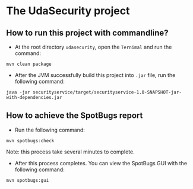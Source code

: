 # The UdaSecurity project

## How to run this project with commandline?

- At the root directory `udasecurity`, open the `Ternimal` and run the command:

```shell
mvn clean package
```

- After the JVM successfully build this project into `.jar` file, run the following command:

```shell
java -jar securityservice/target/securityservice-1.0-SNAPSHOT-jar-with-dependencies.jar
```

## How to achieve the SpotBugs report

- Run the following command:

```shell
mvn spotbugs:check
```

Note: this process take several minutes to complete.

- After this process completes. You can view the SpotBugs GUI with the following command:

```shell
mvn spotbugs:gui
```

